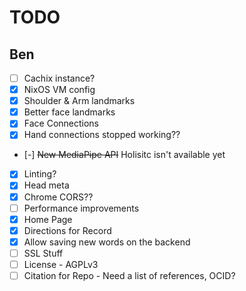 # TODO

## Ben

- [ ] Cachix instance?
- [x] NixOS VM config
- [x] Shoulder & Arm landmarks
- [x] Better face landmarks
- [x] Face Connections
- [x] Hand connections stopped working??
- [-] ~~New MediaPipe API~~ Holisitc isn't available yet
- [x] Linting?
- [x] Head meta
- [x] Chrome CORS??
- [ ] Performance improvements
- [x] Home Page
- [x] Directions for Record
- [x] Allow saving new words on the backend
- [ ] SSL Stuff
- [ ] License - AGPLv3
- [ ] Citation for Repo - Need a list of references, OCID?
